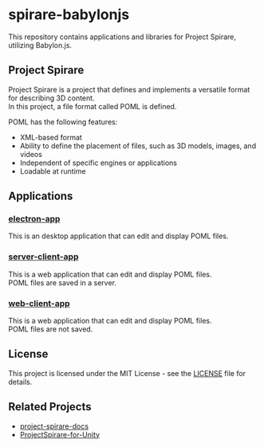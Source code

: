 # spirare-babylonjs

This repository contains applications and libraries for Project Spirare, utilizing Babylon.js.

## Project Spirare
Project Spirare is a project that defines and implements a versatile format for describing 3D content.  
In this project, a file format called POML is defined.

POML has the following features:

- XML-based format
- Ability to define the placement of files, such as 3D models, images, and videos
- Independent of specific engines or applications
- Loadable at runtime

## Applications
### [electron-app](./application/electron-app)
This is an desktop application that can edit and display POML files.

### [server-client-app](./application/server-client-app)
This is a web application that can edit and display POML files.  
POML files are saved in a server.

### [web-client-app](./application/web-client-app)
This is a web application that can edit and display POML files.  
POML files are not saved.

## License
This project is licensed under the MIT License - see the [LICENSE](./LICENSE.md) file for details.

## Related Projects

- [project-spirare-docs](https://github.com/HoloLabInc/project-spirare-docs)
- [ProjectSpirare-for-Unity](https://github.com/HoloLabInc/ProjectSpirare-for-Unity)
